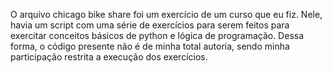 O arquivo chicago bike share foi um exercício de um curso que eu fiz. Nele, havia um script com uma série de exercícios para serem feitos para exercitar conceitos básicos de python e lógica de programação. Dessa forma, o código presente não é de minha total autoria, sendo minha participação restrita a execução dos exercícios.
